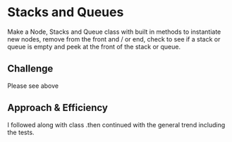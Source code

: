# Stacks and Queues
Make a Node, Stacks and Queue class with built in methods to instantiate new nodes, remove from the front and / or end, check to see if a stack or queue is empty and peek at the front of the stack or queue. 

## Challenge
Please see above

## Approach & Efficiency
I followed along with class .then continued with the general trend including the tests. 
